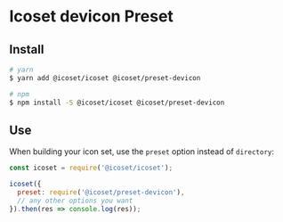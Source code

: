 # Icoset devicon Preset

## Install

```bash
# yarn
$ yarn add @icoset/icoset @icoset/preset-devicon

# npm
$ npm install -S @icoset/icoset @icoset/preset-devicon
```

## Use

When building your icon set, use the `preset` option instead of
`directory`:

```javascript
const icoset = require('@icoset/icoset');

icoset({
  preset: require('@icoset/preset-devicon'),
  // any other options you want
}).then(res => console.log(res));
```
